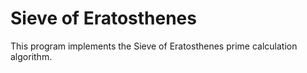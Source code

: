 # Sieve of Eratosthenes
This program implements the Sieve of Eratosthenes prime calculation algorithm.